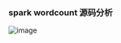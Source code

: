 ### spark wordcount 源码分析

  ![image](https://github.com/cnnc/hadoop-more/spark/blob/master/images/strace_01.png)

 